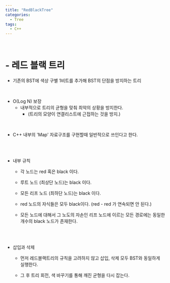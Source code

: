 ```yaml
---
title: "RedBlackTree"
categories:
  - Tree
tags:
  - C++
---
```

<br>

<h1>
- 레드 블랙 트리
</h1>

- 기존의 BST에 색상 구별 1비트를 추가해
    BST의 단점을 방지하는 트리
  
<br>

- O(Log N) 보장
  - 내부적으로 트리의 균형을 맞춰 최악의 상황을 방지한다.
    - (트리의 모양이 연결리스트에 근접하는 것을 방지.) 

<br>

- C++ 내부의 'Map' 자료구조를 구현할때 일반적으로 쓰인다고 한다.

<br>
  
<br>

- 내부 규칙
  
  - 각 노드는 red 혹은 black 이다.
  
  - 루트 노드 (최상단 노드)는 black 이다.
  
  - 모든 리프 노드 (최하단 노드)는 black 이다.

  - red 노드의 자식들은 모두 black이다. (red - red 가 연속되면 안 된다.) 

  - 모든 노드에 대해서 그 노도의 자손인 리프 노드에 이르는 모든 경로에는 동일한 개수의 black 노드가 존재한다.
<br>

<br>

- 삽입과 삭제
  
  - 먼저 레드블랙트리의 규칙을 고려하지 않고 삽입, 삭제 모두 BST와 동일하게 실행한다.
  
  - 그 후 트리 회전, 색 바꾸기를 통해 깨진 균형을 다시 잡는다.
<br>
  

